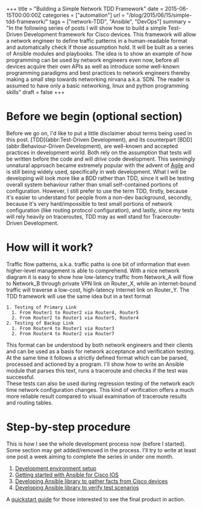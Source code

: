 +++
title = "Building a Simple Network TDD Framework"
date = 2015-06-15T00:00:00Z
categories = ["automation"]
url = "/blog/2015/06/15/simple-tdd-framework/"
tags = ["network-TDD", "Ansible", "DevOps"]
summary = "In the following series of posts I will show how to build a simple Test-Driven Development framework for Cisco devices. This framework will allow a network engineer to define traffic patterns in a human-readable format and automatically check if those assumption hold. It will be built as a series of Ansible modules and playbooks. The idea is to show an example of how programming can be used by network engineers even now, before all devices acquire their own APIs as well as introduce some well-known programming paradigms and best practices to network engineers thereby making a small step towards networking nirvana a.k.a. SDN. The reader is assumed to have only a basic networking, linux and python programming skills"
draft = false
+++

# Before we begin (optional section)

Before we go on, I'd like to put a little disclaimer about terms being used in this post. [TDD](abbr:Test-Driven Development), and its counterpart [BDD](abbr:Behaviour-Driven Development),
are well-known and accepted practices in development world. Both rely on the assumption that tests will be written
before the code and will _drive_ code development. This seemingly unnatural approach became extremely popular with the advent of [Agile][agile-manifesto] and is still being widely used, specifically in web development. What I will be developing will look more like a BDD rather than TDD, since it will be testing overall system behaviour rather than small self-contained portions of configuration. However, I still prefer to use the term TDD, firstly, because it's easier to understand for people from a non-dev background, secondly, because it's very hard/impossible to test small portions of network configuration (like routing protocol configuration), and lastly, since my tests will rely heavily on traceroutes, TDD may as well stand for Traceroute-Driven Development. 

# How will it work?

Traffic flow patterns, a.k.a. traffic paths is one bit of information that even higher-level management is able to comprehend. With a nice network diagram it is easy to show how low-latency traffic from Network_A will flow to Network_B through private VPN link on Router_X, while an internet-bound traffic will traverse a low-cost, high-latency Internet link on Router_Y. The TDD framework will use the same idea but in a text format

```
1. Testing of Primary Link
  1. From Router1 to Router2 via Router4, Router5
  2. From Router2 to Router1 via Router5, Router4
2. Testing of Backup Link
  1. From Router4 to Router1 via Router3
  2. From Router4 to Router2 via Router7
```

This format can be understood by both network engineers and their clients and can be used as a basis for network acceptance and verification testing. At the same time it follows a strictly defined format which can be parsed, processed and actioned by a program. I'll show how to write an Ansible module that parses this text, runs a traceroute and checks if the test was successful.  
These tests can also be used during regression testing of the network each time network configuration changes. This kind of verification offers a much more reliable result compared to visual examination of traceroute results and routing tables.

# Step-by-step procedure  

This is how I see the whole development process now (before I started). Some section may get added/removed in the process. I'll try to write at least one post a week aiming to complete the series in under one month.

1. [Development environment setup][dev-env-setup-link]
2. [Getting started with Ansible for Cisco IOS][ansible-intro-link]
3. [Developing Ansible library to gather facts from Cisco devices][ansible-parse-link]
4. [Developing Ansible library to verify test scenarios][ansible-tdd-link]

A [quickstart guide][quickstart-link] for those interested to see the final product in action.

[agile-manifesto]: http://agilemanifesto.org/
[ansible-website]: http://docs.ansible.com/list_of_files_modules.html
[dev-env-setup-link]: /blog/2015/06/17/dev-env-setup/
[ansible-intro-link]: /blog/2015/06/24/ansible-intro/
[ansible-parse-link]: /blog/2015/07/03/parser-modules/
[ansible-tdd-link]: /blog/2015/07/10/test-verification/
[quickstart-link]: /blog/2015/07/17/tdd-quickstart/
 
